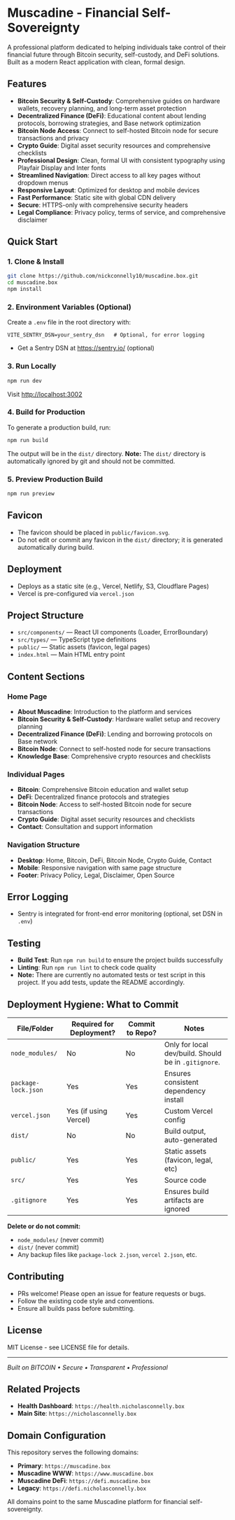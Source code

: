 # Muscadine - Financial Self-Sovereignty

A professional platform dedicated to helping individuals take control of their financial future through Bitcoin security, self-custody, and DeFi solutions. Built as a modern React application with clean, formal design.

## Features

- **Bitcoin Security & Self-Custody**: Comprehensive guides on hardware wallets, recovery planning, and long-term asset protection
- **Decentralized Finance (DeFi)**: Educational content about lending protocols, borrowing strategies, and Base network optimization
- **Bitcoin Node Access**: Connect to self-hosted Bitcoin node for secure transactions and privacy
- **Crypto Guide**: Digital asset security resources and comprehensive checklists
- **Professional Design**: Clean, formal UI with consistent typography using Playfair Display and Inter fonts
- **Streamlined Navigation**: Direct access to all key pages without dropdown menus
- **Responsive Layout**: Optimized for desktop and mobile devices
- **Fast Performance**: Static site with global CDN delivery
- **Secure**: HTTPS-only with comprehensive security headers
- **Legal Compliance**: Privacy policy, terms of service, and comprehensive disclaimer

## Quick Start

### 1. Clone & Install

```bash
git clone https://github.com/nickconnelly10/muscadine.box.git
cd muscadine.box
npm install
```

### 2. Environment Variables (Optional)

Create a `.env` file in the root directory with:

```
VITE_SENTRY_DSN=your_sentry_dsn   # Optional, for error logging
```

- Get a Sentry DSN at https://sentry.io/ (optional)

### 3. Run Locally

```bash
npm run dev
```
Visit [http://localhost:3002](http://localhost:3002)

### 4. Build for Production

To generate a production build, run:

```bash
npm run build
```

The output will be in the `dist/` directory. **Note:** The `dist/` directory is automatically ignored by git and should not be committed.

### 5. Preview Production Build

```bash
npm run preview
```

## Favicon

- The favicon should be placed in `public/favicon.svg`.
- Do not edit or commit any favicon in the `dist/` directory; it is generated automatically during build.

## Deployment

- Deploys as a static site (e.g., Vercel, Netlify, S3, Cloudflare Pages)
- Vercel is pre-configured via `vercel.json`

## Project Structure

- `src/components/` — React UI components (Loader, ErrorBoundary)
- `src/types/` — TypeScript type definitions
- `public/` — Static assets (favicon, legal pages)
- `index.html` — Main HTML entry point

## Content Sections

### Home Page
- **About Muscadine**: Introduction to the platform and services
- **Bitcoin Security & Self-Custody**: Hardware wallet setup and recovery planning
- **Decentralized Finance (DeFi)**: Lending and borrowing protocols on Base network
- **Bitcoin Node**: Connect to self-hosted node for secure transactions
- **Knowledge Base**: Comprehensive crypto resources and checklists

### Individual Pages
- **Bitcoin**: Comprehensive Bitcoin education and wallet setup
- **DeFi**: Decentralized finance protocols and strategies
- **Bitcoin Node**: Access to self-hosted Bitcoin node for secure transactions
- **Crypto Guide**: Digital asset security resources and checklists
- **Contact**: Consultation and support information

### Navigation Structure
- **Desktop**: Home, Bitcoin, DeFi, Bitcoin Node, Crypto Guide, Contact
- **Mobile**: Responsive navigation with same page structure
- **Footer**: Privacy Policy, Legal, Disclaimer, Open Source

## Error Logging

- Sentry is integrated for front-end error monitoring (optional, set DSN in `.env`)

## Testing

- **Build Test**: Run `npm run build` to ensure the project builds successfully
- **Linting**: Run `npm run lint` to check code quality
- **Note:** There are currently no automated tests or test script in this project. If you add tests, update the README accordingly.

## Deployment Hygiene: What to Commit

| File/Folder         | Required for Deployment? | Commit to Repo? | Notes                                 |
|---------------------|-------------------------|-----------------|---------------------------------------|
| `node_modules/`     | No                      | No              | Only for local dev/build. Should be in `.gitignore`. |
| `package-lock.json` | Yes                     | Yes             | Ensures consistent dependency install |
| `vercel.json`       | Yes (if using Vercel)   | Yes             | Custom Vercel config                  |
| `dist/`             | No                      | No              | Build output, auto-generated          |
| `public/`           | Yes                     | Yes             | Static assets (favicon, legal, etc)   |
| `src/`              | Yes                     | Yes             | Source code                           |
| `.gitignore`        | Yes                     | Yes             | Ensures build artifacts are ignored   |

**Delete or do not commit:**
- `node_modules/` (never commit)
- `dist/` (never commit)
- Any backup files like `package-lock 2.json`, `vercel 2.json`, etc.

## Contributing

- PRs welcome! Please open an issue for feature requests or bugs.
- Follow the existing code style and conventions.
- Ensure all builds pass before submitting.

## License

MIT License - see LICENSE file for details.

---

*Built on BITCOIN • Secure • Transparent • Professional*

## Related Projects

- **Health Dashboard**: `https://health.nicholasconnelly.box`
- **Main Site**: `https://nicholasconnelly.box`

## Domain Configuration

This repository serves the following domains:
- **Primary**: `https://muscadine.box`
- **Muscadine WWW**: `https://www.muscadine.box`
- **Muscadine DeFi**: `https://defi.muscadine.box`
- **Legacy**: `https://defi.nicholasconnelly.box`

All domains point to the same Muscadine platform for financial self-sovereignty. 